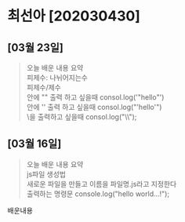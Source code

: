 # 최선아 [202030430]

## [03월 23일]
> 오늘 배운 내용 요약 <br />
> 피제수: 나뉘어지는수<br> 
피제수/제수<br>
> 안에 "" 출력 하고 싶을때
>consol.log('"hello"')<br>
> 안에 '' 출력 하고 싶을때
> consol.log("'hello'")<br>
> \\을 출력하고 싶을때
> consol.log("\\\\");<br>
> 

## [03월 16일]
> 오늘 배운 내용 요약 <br />
> js파일 생성법<br> 
새로운 파일을 만들고 이름을 파일명.js라고 지정한다<br>
>출력하는 명령문 console.log("hello world...!");<br>
> 

배운내용

<taable>
</taable>

